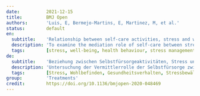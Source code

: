 ```yaml
---
date:          2021-12-15
title:         BMJ Open
authors:       'Luis, E, Bermejo-Martins, E, Martinez, M, et al.'
status:        default
en:
  subtitle:    'Relationship between self-care activities, stress and well-being during COVID-19 lockdown: a cross-cultural mediation model'
  description: 'To examine the mediation role of self-care between stress and psychological well-being in the general population of four countries and to assess the impact of sociodemographic variables on this relationship. Cross-sectional, online survey. A stratified sample of confined general population (N=1082) from four Ibero-American countries—Chile (n=261), Colombia (n=268), Ecuador (n=282) and Spain (n=271)—balanced by age and gender.Sociodemographic information (age, gender, country, education and income level), information related to COVID-19 lockdown (number of days in quarantine, number of people with whom the individuals live, absence/presence of adults and minors in charge and attitude towards the search of information related to COVID-19), Perceived Stress Scale-10, Ryff’s Psychological Well-Being Scale-29 and Self-Care Activities Screening Scale-14. Self-care partially mediates the relationship between stress and well-being during COVID-19 confinement in the general population in the total sample and in each country. On the other hand, among the evaluated sociodemographic variables, only age affects this relationship. The results have broad implications for public health, highlighting the importance of promoting people’s active role in their own care and health behaviour to improve psychological well-being if stress management and social determinants of health are jointly addressed first. The present study provides the first transnational evidence from the earlier stages of the COVID-19 lockdown, showing that the higher perception of stress, the less self-care activities are adopted, and in turn the lower the beneficial effects on well-being.'
  tags:        [stress, well-being, health behaviour, stress management, impact of sociodemographic variables]
de:
  subtitle:    'Beziehung zwischen Selbstfürsorgeaktivitäten, Stress und Wohlbefinden während der COVID-19-Sperre: ein kulturübergreifendes Mediationsmodell'
  description: 'Untersuchung der Vermittlerrolle der Selbstfürsorge zwischen Stress und psychologischem Wohlbefinden in der Allgemeinbevölkerung von vier Ländern und Bewertung des Einflusses soziodemografischer Variablen auf diese Beziehung. Querschnittserhebung, Online-Umfrage. Eine geschichtete Stichprobe der Allgemeinbevölkerung (N=1082) aus vier iberoamerikanischen Ländern - Chile (n=261), Kolumbien (n=268), Ecuador (n=282) und Spanien (n=271) - gewichtet nach Alter und Geschlecht. Soziodemografische Variablen (Alter, Geschlecht, Land, Bildungs- und Einkommensniveau), Informationen im Zusammenhang mit COVID-19-Lockdowns (Anzahl der Tage in der Quarantäne, Anzahl der Personen, mit denen die Personen zusammenleben, Abwesenheit/Anwesenheit von Erwachsenen und Minderjährigen als Betreuer und Einstellung zur Suche nach Informationen im Zusammenhang mit COVID-19), Skala für wahrgenommenen Stress (Perceived Stress Scale-10), Skala für psychologisches Wohlbefinden nach Ryff (Ryff’s Psychological Well-Being Scale-29) und Skala für Selbstpflegeaktivitäten (Self-Care Activities Screening Scale-14). Die Selbstfürsorge vermittelt teilweise die Beziehung zwischen Stress und Wohlbefinden während der COVID-19-Einschränkungen in der allgemeinen Bevölkerung in der Gesamtstichprobe und in jedem Land. Von den untersuchten soziodemografischen Variablen wirkt sich hingegen nur das Alter auf diese Beziehung aus. Die Ergebnisse haben weitreichende Auswirkungen auf die öffentliche Gesundheit, da sie deutlich machen, wie wichtig es ist, die aktive Rolle der Menschen bei ihrer eigenen Versorgung und ihrem Gesundheitsverhalten zu fördern, um das psychische Wohlbefinden zu verbessern, wenn Stressmanagement und soziale Gesundheitsfaktoren zuerst gemeinsam angegangen werden. Die vorliegende Studie liefert die ersten länderübergreifenden Belege aus den früheren Phasen der COVID-19-Beschränkungen, die zeigen, dass je höher die Stresswahrnehmung ist, desto weniger Selbstfürsorgemaßnahmen ergriffen werden, was wiederum die positiven Auswirkungen auf das Wohlbefinden verringert.' 
  tags:        [Stress, Wohlbefinden, Gesundheitsverhalten, Stressbewältigung, Einfluss soziodemografischer Variablen]
group:         'Treatments'
credit:        https://doi.org/10.1136/bmjopen-2020-048469
---
```

